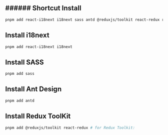 ## ###### Shortcut Install

```bash
pnpm add react-i18next i18next sass antd @reduxjs/toolkit react-redux react-router-dom
```

## Install i18next

```bash
pnpm add react-i18next i18next
```

## Install SASS

```bash
pnpm add sass
```

## Install Ant Design

```bash
pnpm add antd
```

## Install Redux ToolKit

```bash
pnpm add @reduxjs/toolkit react-redux # for Redux Toolkit:
```
